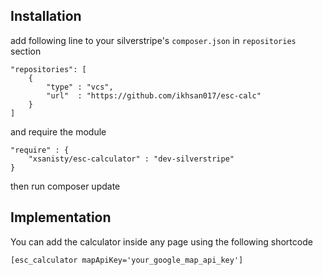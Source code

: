 ## Installation

add following line to your silverstripe's ```composer.json``` in ```repositories``` section

```
"repositories": [
    {
        "type" : "vcs",
        "url"  : "https://github.com/ikhsan017/esc-calc"
    }
]
```

and require the module

```
"require" : {
    "xsanisty/esc-calculator" : "dev-silverstripe"
}
```

then run composer update

## Implementation

You can add the calculator inside any page using the following shortcode

```
[esc_calculator mapApiKey='your_google_map_api_key']
```